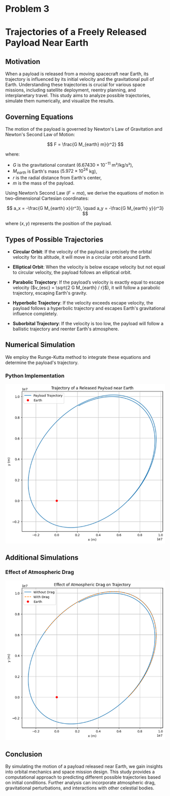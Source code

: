 # Problem 3
# Trajectories of a Freely Released Payload Near Earth

## Motivation
When a payload is released from a moving spacecraft near Earth, its trajectory is influenced by its initial velocity and the gravitational pull of Earth. Understanding these trajectories is crucial for various space missions, including satellite deployment, reentry planning, and interplanetary travel. This study aims to analyze possible trajectories, simulate them numerically, and visualize the results.

## Governing Equations
The motion of the payload is governed by Newton's Law of Gravitation and Newton's Second Law of Motion:

$$ F = \frac{G M_{earth} m}{r^2} $$

where:

- $G$ is the gravitational constant ($6.67430 \times 10^{-11}$ m³/kg/s²),
- $M_{earth}$ is Earth's mass ($5.972 \times 10^{24}$ kg),
- $r$ is the radial distance from Earth's center,
- $m$ is the mass of the payload.


Using Newton’s Second Law ($F = ma$), we derive the equations of motion in two-dimensional Cartesian coordinates:

$$ a_x = -\frac{G M_{earth} x}{r^3}, \quad a_y = -\frac{G M_{earth} y}{r^3} $$

where $(x, y)$ represents the position of the payload.

## Types of Possible Trajectories
- **Circular Orbit**: If the velocity of the payload is precisely the orbital velocity for its altitude, it will move in a circular orbit around Earth.

- **Elliptical Orbit**: When the velocity is below escape velocity but not equal to circular velocity, the payload follows an elliptical orbit.

- **Parabolic Trajectory**: If the payload’s velocity is exactly equal to escape velocity ($v_{esc} = \sqrt{2 G M_{earth} / r}$), it will follow a parabolic trajectory, escaping Earth's gravity.

- **Hyperbolic Trajectory**: If the velocity exceeds escape velocity, the payload follows a hyperbolic trajectory and escapes Earth's gravitational influence completely.

- **Suborbital Trajectory**: If the velocity is too low, the payload will follow a ballistic trajectory and reenter Earth's atmosphere.


## Numerical Simulation
We employ the Runge-Kutta method to integrate these equations and determine the payload's trajectory.


### Python Implementation
![alt text](image-8.png)

## Additional Simulations

### Effect of Atmospheric Drag
![alt text](image-9.png)

## Conclusion
By simulating the motion of a payload released near Earth, we gain insights into orbital mechanics and space mission design. This study provides a computational approach to predicting different possible trajectories based on initial conditions. Further analysis can incorporate atmospheric drag, gravitational perturbations, and interactions with other celestial bodies.
```
